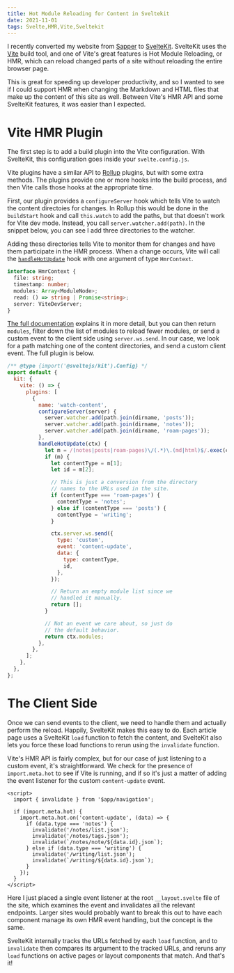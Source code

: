 ```yaml
---
title: Hot Module Reloading for Content in Sveltekit
date: 2021-11-01
tags: Svelte,HMR,Vite,Sveltekit
---
```


I recently converted my website from [Sapper](https://sapper.svelte.dev/) to [SvelteKit](https://kit.svelte.dev).
SvelteKit uses the [Vite](https://https://vitejs.dev/) build tool, and one of Vite's great features is Hot Module Reloading,
or HMR, which can reload changed parts of a site without reloading the entire browser page.

This is great for speeding up developer productivity, and so I wanted to see if I could support HMR when changing the Markdown
and HTML files that make up the content of this site as well. Between Vite's HMR API and some SvelteKit
features, it was easier than I expected.

# Vite HMR Plugin

The first step is to add a build plugin into the Vite configuration. With SvelteKit, this configuration goes inside your
`svelte.config.js`.

Vite plugins have a similar API to [Rollup](https://rollupjs.org/) plugins, but with some extra methods. The plugins provide
one or more hooks into the build process, and then Vite calls those hooks at the appropriate time.

First, our plugin provides a `configureServer` hook which tells Vite to watch the content directoies for changes.
In Rollup this would be done in the `buildStart` hook and call `this.watch` to add the paths, but that doesn't work
for Vite dev mode. Instead, you call `server.watcher.add(path)`. In the snippet below, you can see I add three directories
to the watcher.

Adding these directories tells Vite to monitor them for changes and have them participate in the HMR process.
When a change occurs, Vite will call the [`handleHotUpdate`](https://vitejs.dev/guide/api-plugin.html#handlehotupdate) hook
with one argument of type `HmrContext`.

```typescript
interface HmrContext {
  file: string;
  timestamp: number;
  modules: Array<ModuleNode>;
  read: () => string | Promise<string>;
  server: ViteDevServer;
}
```

[The full documentation](https://vitejs.dev/guide/api-plugin.html#handlehotupdate) explains it in more detail,
but you can then return `modules`, filter down the list of modules to reload fewer modules, or send a custom event to
the client side using `server.ws.send`. In our case, we look for a path matching one of the content directories, and send
a custom client event. The full plugin is below.

```js
/** @type {import('@sveltejs/kit').Config} */
export default {
  kit: {
    vite: () => {
      plugins: [
        {
          name: 'watch-content',
          configureServer(server) {
            server.watcher.add(path.join(dirname, 'posts'));
            server.watcher.add(path.join(dirname, 'notes'));
            server.watcher.add(path.join(dirname, 'roam-pages'));
          },
          handleHotUpdate(ctx) {
            let m = /(notes|posts|roam-pages)\/(.*)\.(md|html)$/.exec(ctx.file);
            if (m) {
              let contentType = m[1];
              let id = m[2];

              // This is just a conversion from the directory
              // names to the URLs used in the site.
              if (contentType === 'roam-pages') {
                contentType = 'notes';
              } else if (contentType === 'posts') {
                contentType = 'writing';
              }

              ctx.server.ws.send({
                type: 'custom',
                event: 'content-update',
                data: {
                  type: contentType,
                  id,
                },
              });

              // Return an empty module list since we
              // handled it manually.
              return [];
            }

            // Not an event we care about, so just do
            // the default behavior.
            return ctx.modules;
          },
        },
      ];
    },
  },
};
```

# The Client Side

Once we can send events to the client, we need to handle them and actually perform the reload. Happily, SvelteKit makes this
easy to do. Each article page uses a SvelteKit `load` function to fetch the content, and SvelteKit also lets you force these load
functions to rerun using the `invalidate` function.

Vite's HMR API is fairly complex, but for our case of just listening to a custom event, it's straightforward. We check for the
presence of `import.meta.hot` to see if Vite is running, and if so it's just a matter of adding the event
listener for the custom `content-update` event.

```svelte
<script>
  import { invalidate } from '$app/navigation';

  if (import.meta.hot) {
    import.meta.hot.on('content-update', (data) => {
      if (data.type === 'notes') {
        invalidate('/notes/list.json');
        invalidate('/notes/tags.json');
        invalidate(`/notes/note/${data.id}.json`);
      } else if (data.type === 'writing') {
        invalidate('/writing/list.json');
        invalidate(`/writing/${data.id}.json`);
      }
    });
  }
</script>
```

Here I just placed a single event listener at the root `__layout.svelte` file of the site, which examines the event and
invalidates all the relevant endpoints. Larger sites would probably want to break this out to have each component manage its
own HMR event handling, but the concept is the same.

SvelteKit internally tracks the URLs fetched by each `load` function, and to `invalidate` then compares its argument to the tracked
URLs, and reruns any `load` functions on active pages or layout components that match. And that's it!
